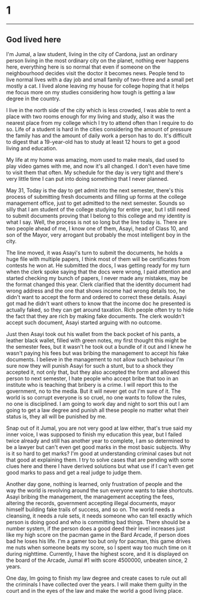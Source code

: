 # 1
-----------------

## God lived here

I'm Jumal, a law student, living in the city of Cardona, just an ordinary person living in the most ordinary
city on the planet, nothing ever happens here, everything here is so normal that even if someone on the 
neighbourhood decides visit the doctor it becomes news. People tend to live normal lives
with a day job and small family of two-three and a small pet mostly a cat. I lived alone leaving my house for
college hoping that it helps me focus more on my studies considering how tough is getting a law degree in the country.

I live in the north side of the city which is less crowded, I was able to rent a place with two rooms enough for
my living and study, also it was the nearest place from my college which I try to attend often than I require
to do so. Life of a student is hard in the cities considering the amount of pressure the family has and the 
amount of daily work a person has to do. It's difficult to digest that a 19-year-old has to study at least 12 hours
to get a good living and education. 

My life at my home was amazing, mom used to make meals, dad used to play video games with me, and now it's all changed.
I don't even have time to visit them that often. My schedule for the day is very tight and there's very little 
time I can put into doing something that I never planned. 

May 31, Today is the day to get admit into the next semester, there's this process of submitting fresh
documents and filling up forms at the college management office, just to get admitted to the next semester. Sounds
so silly that I am student of the college studying for entire year, but I still need to submit documents proving
that I belong to this college and my identity is what I say. Well, the process is not so long but the 
line today is. There are two people ahead of me, I know one of them, Asayi, head of Class 10, and son of the
Mayor, very arrogant but probably the most intelligent boy in the city. 

The line moved, it was Asayi's turn to submit the documents, he holds a huge file with multiple papers, I think most 
of them will be certificates from contests he won at. He submitted the docs, I was getting ready for my turn when
the clerk spoke saying that the docs were wrong, I paid attention and started checking my bunch of papers, I never
made any mistakes, may be the format changed this year. Clerk clarified that the identity document had wrong
address and the one that shows income had wrong details too, he didn't want to accept the form and ordered
to correct these details. Asayi got mad he didn't want others to know that the income doc he presented is 
actually faked, so they can get around taxation. Rich people often try to hide the fact that they are rich by making
fake documents. The clerk wouldn't accept such document, Asayi started arguing with no outcome.

Just then Asayi took out his wallet from the back pocket of his pants, a leather black wallet, filled with green notes, 
my first thought this might be the semester fees, but it wasn't he took out a bundle of it out and I knew he wasn't 
paying his fees but was bribing the management to accept his fake documents. I believe in the management to 
not allow such behaviour I'm sure now they will punish Asayi for such a stunt, but to a shock they
accepted it, not only that, but they also accepted the form and allowed this person to next semester, I hate
people who accept bribe that too in an institute who is teaching that bribery is a crime. I will report this to the
government, no to the media. But it will never get out I'm sure of it. The world is so corrupt everyone is so 
cruel, no one wants to follow the rules, no one is disciplined. I am going to work day and night to sort this out
I am going to get a law degree and punish all these people no matter what their status is, they all will 
be punished by me.

Snap out of it Jumal, you are not very good at law either, that's true said my inner voice, I was supposed to finish
my education this year, but I failed twice already and still has another year to complete, I am so determined to be
a lawyer but can't even get good marks in the most basic subjects. Why is it so hard to get marks? I'm good at 
understanding criminal cases but not that good at explaining them. I try to solve cases that are pending with some
clues here and there I have derived solutions but what use if I can't even get good marks to pass and get a real judge
to judge them.

Another day gone, nothing is learned, only frustration of people and the way the world is revolving around the sun
everyone wants to take shortcuts. Asayi bribing the management, the management accepting the fees, altering the 
records, government accepting illegal documents, mayor himself building fake trails of success, and so on. The 
world needs a cleansing, it needs a rule sets, it needs someone who can tell exactly which person is doing good and
who is committing bad things. There should be a number system, if the person does a good deed their level increases
just like my high score on the pacman game in the Bard Arcade, if person does bad he loses his life. I'm a gamer too 
but only for pacman, this game drives me nuts when someone beats my score, so I spent way too much time on it 
during nighttime. Currently, I have the highest score, and it is displayed on the board of the Arcade, Jumal #1 with
score 4500000, unbeaten since, 2 years.

One day, Im going to finish my law degree and create cases to rule out all the criminals I have collected over the 
years. I will make them guilty in the court and in the eyes of the law and make the world a good living place.
